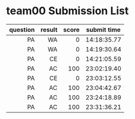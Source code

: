 # team00 Submission List
question | result | score | submit time
----:|----:|-----:|-----
PA | WA | 0 | 14:18:35.77 
PA | WA | 0 | 14:19:30.64 
PA | CE | 0 | 14:21:05.59 
PA | AC | 100 | 23:02:19.40 
PA | CE | 0 | 23:03:12.55 
PA | AC | 100 | 23:04:42.67 
PA | AC | 100 | 23:24:18.89 
PA | AC | 100 | 23:31:36.21 
